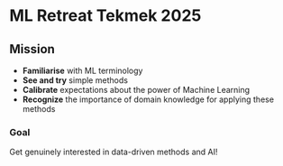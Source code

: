 # ML Retreat Tekmek 2025

## Mission

- **Familiarise** with ML terminology
- **See and try** simple methods
- **Calibrate** expectations about the power of Machine Learning
- **Recognize** the importance of domain knowledge for applying these methods

### Goal

Get genuinely interested in data-driven methods and AI!
